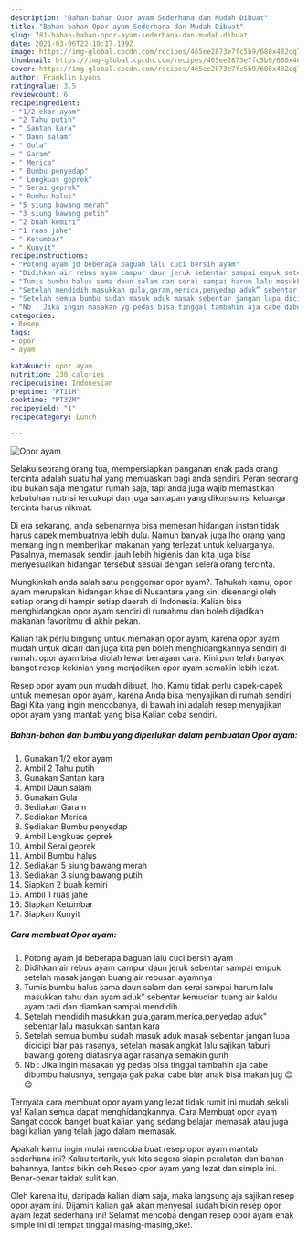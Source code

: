 ```yaml
---
description: "Bahan-bahan Opor ayam Sederhana dan Mudah Dibuat"
title: "Bahan-bahan Opor ayam Sederhana dan Mudah Dibuat"
slug: 781-bahan-bahan-opor-ayam-sederhana-dan-mudah-dibuat
date: 2021-03-06T22:10:17.199Z
image: https://img-global.cpcdn.com/recipes/465ee2873e7fc5b9/680x482cq70/opor-ayam-foto-resep-utama.jpg
thumbnail: https://img-global.cpcdn.com/recipes/465ee2873e7fc5b9/680x482cq70/opor-ayam-foto-resep-utama.jpg
cover: https://img-global.cpcdn.com/recipes/465ee2873e7fc5b9/680x482cq70/opor-ayam-foto-resep-utama.jpg
author: Franklin Lyons
ratingvalue: 3.5
reviewcount: 6
recipeingredient:
- "1/2 ekor ayam"
- "2 Tahu putih"
- " Santan kara"
- " Daun salam"
- " Gula"
- " Garam"
- " Merica"
- " Bumbu penyedap"
- " Lengkuas geprek"
- " Serai geprek"
- " Bumbu halus"
- "5 siung bawang merah"
- "3 siung bawang putih"
- "2 buah kemiri"
- "1 ruas jahe"
- " Ketumbar"
- " Kunyit"
recipeinstructions:
- "Potong ayam jd beberapa baguan lalu cuci bersih ayam"
- "Didihkan air rebus ayam campur daun jeruk sebentar sampai empuk setelah masak jangan buang air rebusan ayamnya"
- "Tumis bumbu halus sama daun salam dan serai sampai harum lalu masukkan tahu dan ayam aduk” sebentar kemudian tuang air kaldu ayam tadi dan diamkan sampai mendidih"
- "Setelah mendidih masukkan gula,garam,merica,penyedap aduk” sebentar lalu masukkan santan kara"
- "Setelah semua bumbu sudah masuk aduk masak sebentar jangan lupa dicicipi biar pas rasanya, setelah masak angkat lalu sajikan taburi bawang goreng diatasnya agar rasanya semakin gurih"
- "Nb : Jika ingin masakan yg pedas bisa tinggal tambahin aja cabe dibumbu halusnya, sengaja gak pakai cabe biar anak bisa makan jug 😊😊"
categories:
- Resep
tags:
- opor
- ayam

katakunci: opor ayam 
nutrition: 238 calories
recipecuisine: Indonesian
preptime: "PT11M"
cooktime: "PT32M"
recipeyield: "1"
recipecategory: Lunch

---
```



![Opor ayam](https://img-global.cpcdn.com/recipes/465ee2873e7fc5b9/680x482cq70/opor-ayam-foto-resep-utama.jpg)

Selaku seorang orang tua, mempersiapkan panganan enak pada orang tercinta adalah suatu hal yang memuaskan bagi anda sendiri. Peran seorang ibu bukan saja mengatur rumah saja, tapi anda juga wajib memastikan kebutuhan nutrisi tercukupi dan juga santapan yang dikonsumsi keluarga tercinta harus nikmat.

Di era  sekarang, anda sebenarnya bisa memesan hidangan instan tidak harus capek membuatnya lebih dulu. Namun banyak juga lho orang yang memang ingin memberikan makanan yang terlezat untuk keluarganya. Pasalnya, memasak sendiri jauh lebih higienis dan kita juga bisa menyesuaikan hidangan tersebut sesuai dengan selera orang tercinta. 



Mungkinkah anda salah satu penggemar opor ayam?. Tahukah kamu, opor ayam merupakan hidangan khas di Nusantara yang kini disenangi oleh setiap orang di hampir setiap daerah di Indonesia. Kalian bisa menghidangkan opor ayam sendiri di rumahmu dan boleh dijadikan makanan favoritmu di akhir pekan.

Kalian tak perlu bingung untuk memakan opor ayam, karena opor ayam mudah untuk dicari dan juga kita pun boleh menghidangkannya sendiri di rumah. opor ayam bisa diolah lewat beragam cara. Kini pun telah banyak banget resep kekinian yang menjadikan opor ayam semakin lebih lezat.

Resep opor ayam pun mudah dibuat, lho. Kamu tidak perlu capek-capek untuk memesan opor ayam, karena Anda bisa menyajikan di rumah sendiri. Bagi Kita yang ingin mencobanya, di bawah ini adalah resep menyajikan opor ayam yang mantab yang bisa Kalian coba sendiri.

<!--inarticleads1-->

##### Bahan-bahan dan bumbu yang diperlukan dalam pembuatan Opor ayam:

1. Gunakan 1/2 ekor ayam
1. Ambil 2 Tahu putih
1. Gunakan  Santan kara
1. Ambil  Daun salam
1. Gunakan  Gula
1. Sediakan  Garam
1. Sediakan  Merica
1. Sediakan  Bumbu penyedap
1. Ambil  Lengkuas geprek
1. Ambil  Serai geprek
1. Ambil  Bumbu halus
1. Sediakan 5 siung bawang merah
1. Sediakan 3 siung bawang putih
1. Siapkan 2 buah kemiri
1. Ambil 1 ruas jahe
1. Siapkan  Ketumbar
1. Siapkan  Kunyit




<!--inarticleads2-->

##### Cara membuat Opor ayam:

1. Potong ayam jd beberapa baguan lalu cuci bersih ayam
1. Didihkan air rebus ayam campur daun jeruk sebentar sampai empuk setelah masak jangan buang air rebusan ayamnya
1. Tumis bumbu halus sama daun salam dan serai sampai harum lalu masukkan tahu dan ayam aduk” sebentar kemudian tuang air kaldu ayam tadi dan diamkan sampai mendidih
1. Setelah mendidih masukkan gula,garam,merica,penyedap aduk” sebentar lalu masukkan santan kara
1. Setelah semua bumbu sudah masuk aduk masak sebentar jangan lupa dicicipi biar pas rasanya, setelah masak angkat lalu sajikan taburi bawang goreng diatasnya agar rasanya semakin gurih
1. Nb : Jika ingin masakan yg pedas bisa tinggal tambahin aja cabe dibumbu halusnya, sengaja gak pakai cabe biar anak bisa makan jug 😊😊




Ternyata cara membuat opor ayam yang lezat tidak rumit ini mudah sekali ya! Kalian semua dapat menghidangkannya. Cara Membuat opor ayam Sangat cocok banget buat kalian yang sedang belajar memasak atau juga bagi kalian yang telah jago dalam memasak.

Apakah kamu ingin mulai mencoba buat resep opor ayam mantab sederhana ini? Kalau tertarik, yuk kita segera siapin peralatan dan bahan-bahannya, lantas bikin deh Resep opor ayam yang lezat dan simple ini. Benar-benar taidak sulit kan. 

Oleh karena itu, daripada kalian diam saja, maka langsung aja sajikan resep opor ayam ini. Dijamin kalian gak akan menyesal sudah bikin resep opor ayam lezat sederhana ini! Selamat mencoba dengan resep opor ayam enak simple ini di tempat tinggal masing-masing,oke!.

